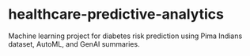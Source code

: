 # healthcare-predictive-analytics
Machine learning project for diabetes risk prediction using Pima Indians dataset, AutoML, and GenAI summaries.
